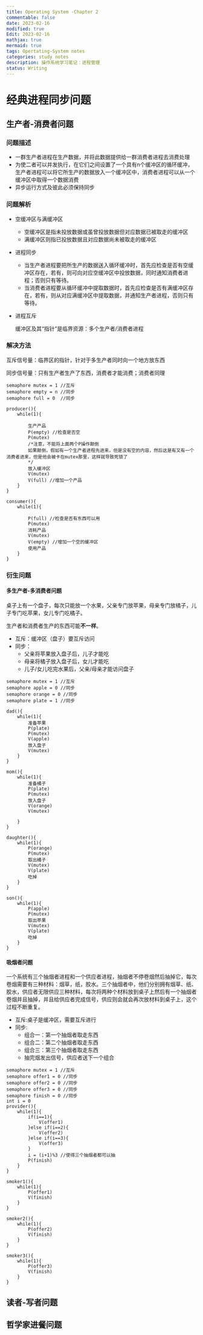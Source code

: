 ```yaml
---
title: Operating System -Chapter 2
commentable: false
date: 2023-02-16
modified: true
Edit: 2023-02-16
mathjax: true
mermaid: true
tags: Opertating-System notes
categories: study notes
description: 操作系统学习笔记：进程管理
status: Writing
---
```


# 经典进程同步问题

## 生产者-消费者问题

### 问题描述

- 一群生产者进程在生产数据，并将此数据提供给一群消费者进程去消费处理
- 为使二者可以并发执行，在它们之间设置了一个具有n个缓冲区的循环缓冲，生产者进程可以将它所生产的数据放入一个缓冲区中，消费者进程可以从一个缓冲区中取得一个数据消费
- 异步运行方式及彼此必须保持同步

### 问题解析

- 空缓冲区与满缓冲区

    - 空缓冲区是指未投放数据或虽曾投放数据但对应数据已被取走的缓冲区
    - 满缓冲区则指已投放数据且对应数据尚未被取走的缓冲区
- 进程同步

    - 当生产者进程要把所生产的数据送入循环缓冲时，首先应检查是否有空缓冲区存在，若有，则可向对应空缓冲区中投放数据，同时通知消费者进程；否则只有等待。
    - 当消费者进程要从循环缓冲中提取数据时，首先应检查是否有满缓冲区存在，若有，则从对应满缓冲区中提取数据，并通知生产者进程，否则只有等待。
- 进程互斥

    缓冲区及其“指针”是临界资源：多个生产者/消费者进程

### 解决方法
    
互斥信号量：临界区的指针，针对于多生产者同时向一个地方放东西

同步信号量：只有生产者生产了东西，消费者才能消费；消费者同理

```
semaphore mutex = 1 //互斥
semaphore empty = n //同步
semaphore full = 0  //同步

producer(){
    while(1){

        生产产品
        P(empty) //检查是否空
        P(mutex)
        /*注意，不能将上面两个P操作颠倒
        如果颠倒，假如有一个生产者进程先进来，但是没有空的内容，然后这是有又有一个消费者进来，但是他会被卡在mutex那里，这样就导致死锁了
        */
        放入缓冲区
        V(mutex)
        V(full) //增加一个产品
    }
}

consumer(){
    while(1){
        
        P(full) //检查是否有东西可以用
        P(mutex)
        消耗产品
        V(mutex)
        V(empty) //增加一个空的缓冲区
        使用产品
    }
}
```

### 衍生问题

#### 多生产者-多消费者问题

桌子上有一个盘子，每次只能放一个水果，父亲专门放苹果，母亲专门放橘子，儿子专门吃苹果，女儿专门吃橘子。

生产者和消费者生产的东西可能**不一样**。

- 互斥：缓冲区（盘子）要互斥访问
- 同步：
    - 父亲将苹果放入盘子后，儿子才能吃
    - 母亲将橘子放入盘子后，女儿才能吃
    - 儿子/女儿吃完水果后，父亲/母亲才能访问盘子
    
```
semaphore mutex = 1 //互斥
semaphore apple = 0 //同步
semaphore orange = 0 //同步
semaphore plate = 1 //同步

dad(){
    while(1){
        准备苹果
        P(plate)
        P(mutex)
        V(apple)
        放入盘子
        V(mutex)
    }
}

mom(){
    while(1){
        准备橘子
        P(plate)
        P(mutex)
        放入盘子
        V(orange)
        V(mutex)   

    }
}

daughter(){
    while(1){
        P(orange)
        P(mutex)
        取出橘子
        V(mutex)
        V(plate)
        吃掉
    }
}

son(){
    while(1){
        P(apple)
        P(mutex)
        取出苹果
        V(mutex)
        V(plate)
        吃掉
    }
}
```
#### 吸烟者问题

一个系统有三个抽烟者进程和一个供应者进程，抽烟者不停卷烟然后抽掉它，每次卷烟需要有三种材料：烟草，纸，胶水。三个抽烟者中，他们分别拥有烟草、纸、胶水，供应者无限供应三种材料，每次将两种个材料放到桌子上然后有一个抽烟者卷烟并且抽掉，并且给供应者完成信号，供应则会就会再次放材料到桌子上，这个过程不断重复。

- 互斥:桌子是缓冲区，需要互斥进行
- 同步:
    - 组合一：第一个抽烟者取走东西
    - 组合二：第二个抽烟者取走东西
    - 组合三：第三个抽烟者取走东西
    - 抽完烟发出信号，供应者送下一个组合

```
semaphore mutex = 1 //互斥
semaphore offer1 = 0 //同步
semaphore offer2 = 0 //同步
semaphore offer3 = 0 //同步
semaphore finish = 0 //同步
int i = 0
provider(){
    while(1){
        if(i==1){
            V(offer1)
        }else if(i==2){
            V(offer2)
        }else if(i==3){
            V(offer3)
        }
        i = (i+1)%3 //使得三个抽烟者都可以抽
        P(finish)
    }
}

smoker1(){
    while(1){
        P(offer1)
        V(finish)
    }
}

smoker2(){
    while(1){
        P(offer2)
        V(finish)
    }
}

smoker3(){
    while(1){
        P(offer3)
        V(finish)
    }
}
```

## 读者-写者问题

## 哲学家进餐问题